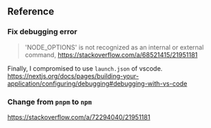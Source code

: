
## Reference

### Fix debugging error
> 'NODE_OPTIONS' is not recognized as an internal or external command,
https://stackoverflow.com/a/68521415/21951181

Finally, I compromised to use `launch.json` of vscode.  
https://nextjs.org/docs/pages/building-your-application/configuring/debugging#debugging-with-vs-code 


### Change from `pnpm` to `npm`
https://stackoverflow.com/a/72294040/21951181
